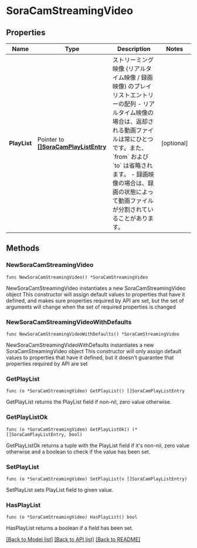 # SoraCamStreamingVideo

## Properties

Name | Type | Description | Notes
------------ | ------------- | ------------- | -------------
**PlayList** | Pointer to [**[]SoraCamPlayListEntry**](SoraCamPlayListEntry.md) | ストリーミング映像 (リアルタイム映像 / 録画映像) のプレイリストエントリーの配列  - リアルタイム映像の場合は、返却される動画ファイルは常にひとつです。また、&#x60;from&#x60; および &#x60;to&#x60; は省略されます。 - 録画映像の場合は、録画の状態によって動画ファイルが分割されていることがあります。  | [optional] 

## Methods

### NewSoraCamStreamingVideo

`func NewSoraCamStreamingVideo() *SoraCamStreamingVideo`

NewSoraCamStreamingVideo instantiates a new SoraCamStreamingVideo object
This constructor will assign default values to properties that have it defined,
and makes sure properties required by API are set, but the set of arguments
will change when the set of required properties is changed

### NewSoraCamStreamingVideoWithDefaults

`func NewSoraCamStreamingVideoWithDefaults() *SoraCamStreamingVideo`

NewSoraCamStreamingVideoWithDefaults instantiates a new SoraCamStreamingVideo object
This constructor will only assign default values to properties that have it defined,
but it doesn't guarantee that properties required by API are set

### GetPlayList

`func (o *SoraCamStreamingVideo) GetPlayList() []SoraCamPlayListEntry`

GetPlayList returns the PlayList field if non-nil, zero value otherwise.

### GetPlayListOk

`func (o *SoraCamStreamingVideo) GetPlayListOk() (*[]SoraCamPlayListEntry, bool)`

GetPlayListOk returns a tuple with the PlayList field if it's non-nil, zero value otherwise
and a boolean to check if the value has been set.

### SetPlayList

`func (o *SoraCamStreamingVideo) SetPlayList(v []SoraCamPlayListEntry)`

SetPlayList sets PlayList field to given value.

### HasPlayList

`func (o *SoraCamStreamingVideo) HasPlayList() bool`

HasPlayList returns a boolean if a field has been set.


[[Back to Model list]](../README.md#documentation-for-models) [[Back to API list]](../README.md#documentation-for-api-endpoints) [[Back to README]](../README.md)


